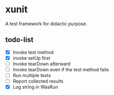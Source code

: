 # xunit
A test framework for didactic purpose.

## todo-list
- [x] Invoke test method
- [x] invoke setUp first
- [ ] Invoke tearDown afterward
- [ ] Invoke tearDown even if the test method fails
- [ ] Run multiple tests
- [ ] Report collected results
- [x] Log string in WasRun